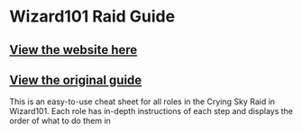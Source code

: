 # Wizard101 Raid Guide

## [View the website here](https://wizard101-raid-guide.vercel.app)


## [View the original guide](https://docs.google.com/presentation/d/1E2MY9q4LNgD7zkWt3X__whMRQwJ0uYRrX5GB0uhaJkk/edit#slide=id.p)

This is an easy-to-use cheat sheet for all roles in the Crying Sky Raid in Wizard101.
Each role has in-depth instructions of each step and displays the order of what to do them in
